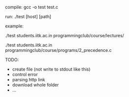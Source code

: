 compile: gcc -o test test.c

run: ./test [host] [path]

example: 

./test     students.iitk.ac.in     programmingclub/course/lectures/

./test     students.iitk.ac.in     programmingclub/course/programs/2_precedence.c

TODO:
*    create file (not write to stdout like this)
*    control error
*    parsing http link
*    download whole folder
*    ...

